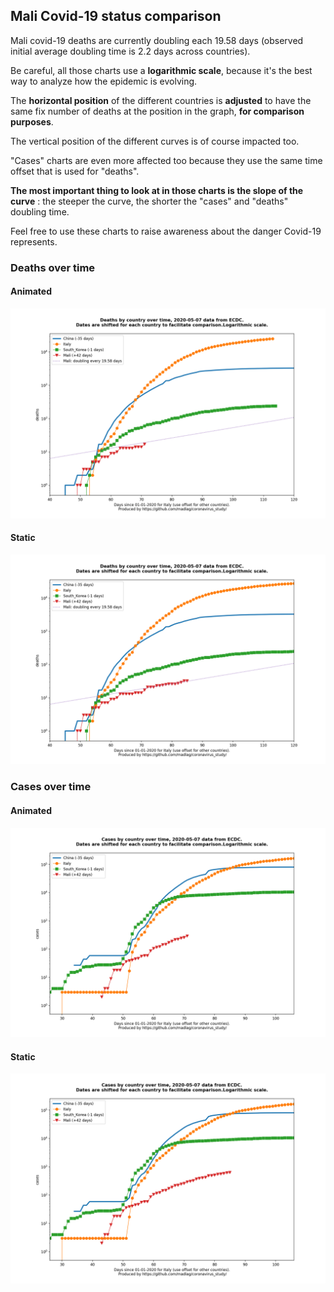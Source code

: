 ## Mali Covid-19 status comparison 

Mali covid-19 deaths are currently doubling each 19.58 days (observed initial average doubling time is 2.2 days across countries).



Be careful, all those charts use a **logarithmic scale**, because it's the best way to analyze how the epidemic is evolving.
 
The **horizontal position** of the different countries is **adjusted** to have the same fix number of deaths at the position in the graph, **for comparison purposes**.

The vertical position of the different curves is of course impacted too.

"Cases" charts are even more affected too because they use the same time offset that is used for "deaths".

**The most important thing to look at in those charts is the slope of the curve** : the steeper the curve, the shorter the "cases" and "deaths" doubling time.

Feel free to use these charts to raise awareness about the danger Covid-19 represents. 


 
### Deaths over time
 
#### Animated
![Mali covid-19 deaths animated chart](https://raw.githubusercontent.com/madlag/coronavirus_study/master/notebooks/graphs/2020-05-07/countries/Mali/2020-05-07_Mali_deaths.gif "Mali covid-19 deaths animated chart")   
 
#### Static
![Mali covid-19 deaths static chart](https://raw.githubusercontent.com/madlag/coronavirus_study/master/notebooks/graphs/2020-05-07/countries/Mali/2020-05-07_Mali_deaths.png "Mali covid-19 deaths static chart")   

 
### Cases over time
 
#### Animated
![Mali covid-19 cases animated chart](https://raw.githubusercontent.com/madlag/coronavirus_study/master/notebooks/graphs/2020-05-07/countries/Mali/2020-05-07_Mali_cases.gif "Mali covid-19 cases animated chart")   
 
#### Static
![Mali covid-19 cases static chart](https://raw.githubusercontent.com/madlag/coronavirus_study/master/notebooks/graphs/2020-05-07/countries/Mali/2020-05-07_Mali_cases.png "Mali covid-19 cases static chart")   


